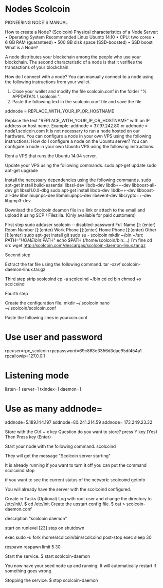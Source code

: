 Nodes Scolcoin
===========================

PIONEERING NODE´S MANUAL 

How to create a Node? (Scolcoin)
Physical characteristics of a Node Server:
• Operating System Recommended Linux Ubunto 14.10
• CPU: two cores
• 6 GB RAM (guaranteed)
• 500 GB disk space (SSD-boosted)
• SSD boost
What is a Node?

A node distributes your blockchain among the people who use your blockchain.
The second characteristic of a node is that it verifies the transactions of your blockchain.

How do I connect with a node?
You can manually connect to a node using the following instructions from your wallet.

1. Close your wallet and modify the file scolcoin.conf in the folder "% APPDATA% \ scolcoin \".
2. Paste the following text in the scolcoin.conf file and save the file.

addnode = REPLACE_WITH_YOUR_IP_OR_HOSTNAME

Replace the text "REPLACE_WITH_YOUR_IP_OR_HOSTNAME" with an IP address or host name.
Example:  addnode = 37.97.242.80 or addnode = node1.scolcoin.com
It is not necessary to run a node hosted on our hardware.
You can configure a node in your own VPS using the following instructions:
How do I configure a node on the Ubuntu server?
You can configure a node in your own Ubuntu VPS using the following instructions.

Rent a VPS that runs the Ubuntu 14.04 server.

Update your VPS using the following commands.
sudo apt-get update
sudo apt-get upgrade

Install the necessary dependencies using the following commands.
sudo apt-get install build-essential libssl-dev libdb-dev libdb++-dev libboost-all-dev git libssl1.0.0-dbg
sudo apt-get install libdb-dev libdb++-dev libboost-all-dev libminiupnpc-dev libminiupnpc-dev libevent-dev libcrypto++-dev libgmp3-dev

Download the Scolcoin deamon file in a link or attach to the email and upload it using SCP / Filezilla. (Only available for paid customers)

First step
sudo adduser scolcoin --disabled-password
Full Name []:  (enter)
        	Room Number []:(enter)
        	Work Phone []:(enter)
        	Home Phone []:(enter)
       	Other []:(enter)
sudo apt-get install git
sudo su - scolcoin
mkdir ~/bin ~/src
PATH="$HOME/bin:$PATH"
echo $PATH 
(/home/scolcoin/bin:…) I´m fine
cd src
wget http://scolcoin.com/descargas/scolcoin-daemon-linux.tar.gz

Second step

Extract the tar file using the following command.
tar -xzvf scolcoin-daemon-linux.tar.gz

Third step
strip scolcoind
cp -a scolcoind ~/bin
cd
cd bin
chmod +x scolcoind

Fourth step

Create the configuration file.
mkdir ~/.scolcoin
nano ~/.scolcoin/scolcoin.conf

Paste the following lines in yourcoin.conf.
# Use user and password
rpcuser=rpc_scolcoin
rpcpassword=69c863e3356d3dae95df454a1
rpcallowip=127.0.0.1
# Listening mode
listen=1
server=1
txindex=1
daemon=1
# Use as many addnode=
addnode=5.189.144.197
addnode=80.241.214.59
addnode= 173.249.23.32

Store with the Ctrl + x key
Question do you want to store? press Y key (Yes)
Then Press key (Enter)

Start your node with the following command.
scolcoind

They will get the message "Scolcoin server starting"

It is already running if you want to turn it off you can put the command
scolcoind stop

if you want to see the current status of the network:
scolcoind getinfo

You will already have the server with the scolcoind configured.

Create in Tasks (Optional)
Log with root user and change the directory to /etc/init/.
$ cd /etc/init
Create the upstart config file.
$ cat > scolcoin-daemon.conf 

description "scolcoin daemon"

start on runlevel [23]
stop on shutdown

exec sudo -u fork /home/scolcoin/bin/scolcoind
post-stop exec sleep 30

respawn
respawn limit 5 30


Start the service.
$ start scolcoin-daemon 

You now have your seed node up and running. It will automatically restart if something goes wrong.

Stopping the service.
$ stop scolcoin-daemon 
